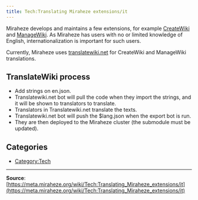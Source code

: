 ```yaml
---
title: Tech:Translating Miraheze extensions/it
---
```



Miraheze develops and maintains a few extensions, for example [CreateWiki](https://meta.miraheze.org/wiki/github:miraheze/CreateWiki) and [ManageWiki](https://meta.miraheze.org/wiki/github:miraheze/ManageWiki). As Miraheze has users with no or limited knowledge of English, internationalization is important for such users.

Currently, Miraheze uses [translatewiki.net](https://meta.miraheze.org/wiki/translatewiki:) for CreateWiki and ManageWiki translations.

## TranslateWiki process

* Add strings on en.json.
* Translatewiki.net bot will pull the code when they import the strings, and it will be shown to translators to translate.
* Translators in Translatewiki.net translate the texts.
* Translatewiki.net bot will push the $lang.json when the export bot is run.
* They are then deployed to the Miraheze cluster (the submodule must be updated).

## Categories

* [Category:Tech](https://meta.miraheze.org/wiki/Category:Tech)

----
**Source**: [https://meta.miraheze.org/wiki/Tech:Translating_Miraheze_extensions/it](https://meta.miraheze.org/wiki/Tech:Translating_Miraheze_extensions/it)